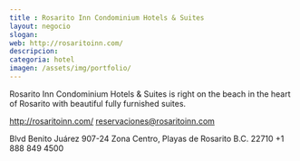 ```yaml
---
title : Rosarito Inn Condominium Hotels & Suites
layout: negocio
slogan: 
web: http://rosaritoinn.com/
descripcion: 
categoria: hotel
imagen: /assets/img/portfolio/
---
```


Rosarito Inn Condominium Hotels & Suites is right on the beach in the heart of Rosarito with beautiful fully furnished suites.

http://rosaritoinn.com/
reservaciones@rosaritoinn.com


Blvd Benito Juárez 907-24
Zona Centro, Playas de Rosarito B.C. 22710
+1 888 849 4500